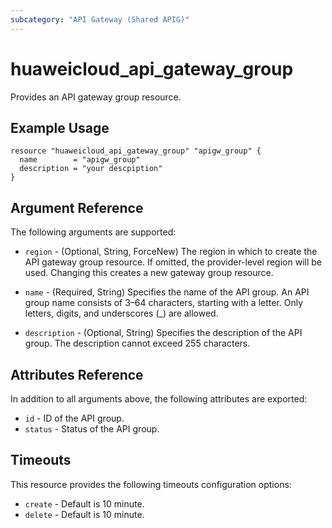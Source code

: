 ```yaml
---
subcategory: "API Gateway (Shared APIG)"
---
```


# huaweicloud_api_gateway_group

Provides an API gateway group resource.

## Example Usage

```hcl
resource "huaweicloud_api_gateway_group" "apigw_group" {
  name        = "apigw_group"
  description = "your descpiption"
}
```

## Argument Reference

The following arguments are supported:

* `region` - (Optional, String, ForceNew) The region in which to create the API gateway group resource. If omitted, the provider-level region will be used. Changing this creates a new gateway group resource.

* `name` - (Required, String) Specifies the name of the API group. An API group name consists of 3–64 characters,
    starting with a letter. Only letters, digits, and underscores (_) are allowed.

* `description` - (Optional, String) Specifies the description of the API group.
    The description cannot exceed 255 characters.

## Attributes Reference

In addition to all arguments above, the following attributes are exported:

* `id` - ID of the API group.
* `status` - Status of the API group.

## Timeouts
This resource provides the following timeouts configuration options:
- `create` - Default is 10 minute.
- `delete` - Default is 10 minute.

